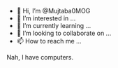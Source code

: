 - 👋 Hi, I’m @Mujtaba0MOG
- 👀 I’m interested in ...
- 🌱 I’m currently learning ...
- 💞️ I’m looking to collaborate on ...
- 📫 How to reach me ...

<!---
Mujtaba0MOG/Mujtaba0MOG is a ✨ special ✨ repository because its `README.md` (this file) appears on your GitHub profile.
You can click the Preview link to take a look at your changes.
--->

Nah, I have computers.
